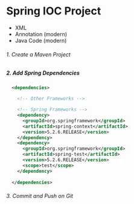 # Spring IOC Project

- XML
- Annotation (modern)
- Java Code (modern)

###### 1. Create a Maven Project

##### 2. Add Spring Dependencies
```xml
  <dependencies>
    
    <!-- Other Frameworks -->

    <!-- Spring Frameworks -->
    <dependency>
      <groupId>org.springframework</groupId>
      <artifactId>spring-context</artifactId>
      <version>5.2.6.RELEASE</version>
    </dependency>
    <dependency>
      <groupId>org.springframework</groupId>
      <artifactId>spring-test</artifactId>
      <version>5.2.6.RELEASE</version>
      <scope>test</scope>
    </dependency>
    
  </dependencies>
```
###### 3. Commit and Push on Git
